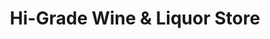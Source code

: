 ---
title: "Hi-Grade Wine & Liquor Store"
url: /trenton/hi-grade-wine-and-liquor-store/
shop: alcohol
---